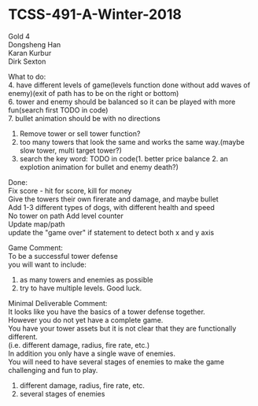 # TCSS-491-A-Winter-2018  
Gold 4  
Dongsheng Han  
Karan Kurbur  
Dirk Sexton  

What to do:  
4. have different levels of game(levels function done without add waves of enemy)(exit of path has to be on the right or bottom)  
6. tower and enemy should be balanced so it can be played with more fun(search first TODO in code)  
7. bullet animation should be with no directions  
1. Remove tower or sell tower function?  
8. too many towers that look the same and works the same way.(maybe slow tower, multi target tower?)  
3. search the key word: TODO in code(1. better price balance 2. an explotion animation for bullet and enemy death?)  
  
Done:  
Fix score - hit for score, kill for money  
Give the towers their own firerate and damage, and maybe bullet  
Add 1-3 different types of dogs, with different health and speed  
No tower on path 
Add level counter   
Update map/path  
update the "game over" if statement to detect both x and y axis  
  
  
Game Comment:  
To be a successful tower defense  
you will want to include:  
1. as many towers and enemies as possible  
2. try to have multiple levels. Good luck.  
  
  
Minimal Deliverable Comment:  
It looks like you have the basics of a tower defense together.  
However you do not yet have a complete game.  
You have your tower assets but it is not clear that they are functionally different.  
(i.e. different damage, radius, fire rate, etc.)  
In addition you only have a single wave of enemies.  
You will need to have several stages of enemies to make the game challenging and fun to play.  
1. different damage, radius, fire rate, etc.  
2. several stages of enemies  
